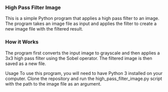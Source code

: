 ### High Pass Filter Image
This is a simple Python program that applies a high pass filter to an image. The program takes an image file as input and applies the filter to create a new image file with the filtered result.

### How it Works
The program first converts the input image to grayscale and then applies a 3x3 high pass filter using the Sobel operator. The filtered image is then saved as a new file.

Usage
To use this program, you will need to have Python 3 installed on your computer. Clone the repository and run the high_pass_filter_image.py script with the path to the image file as an argument.
